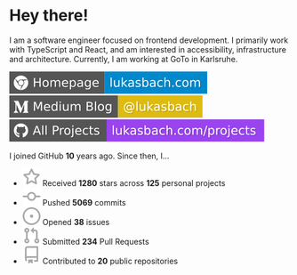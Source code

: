 # Hey there!

I am a software engineer focused on frontend development. I primarily work with TypeScript and React, and am interested in accessibility, infrastructure and architecture. Currently, I am working at GoTo in Karlsruhe.

[![Homepage](./icons/homepage.svg)](https://lukasbach.com)
[![Medium Blog](./icons/medium.svg)](https://medium.com/@lukasbach)
[![My Projects](./icons/projects.svg)](https://lukasbach.com/projects)

I joined GitHub **10** years ago. Since then, I...

- ![](./icons/star.svg) Received **1280** stars across **125** personal projects
- ![](./icons/commit.svg) Pushed **5069** commits
- ![](./icons/issues.svg) Opened **38** issues
- ![](./icons/pr.svg) Submitted **234** Pull Requests
- ![](./icons/repo.svg) Contributed to **20** public repositories
